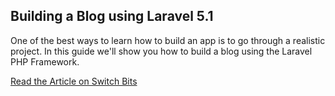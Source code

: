 ## Building a Blog using Laravel 5.1

One of the best ways to learn how to build an app is to go through a realistic project. In this guide we'll show you how to build a blog using the Laravel PHP Framework.

[Read the Article on Switch Bits](http://switchbits.com/beginning-laravel-practical-project-part-1)
